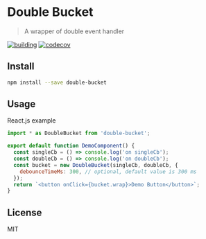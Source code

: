 # Double Bucket

> A wrapper of double event handler

[![building](https://travis-ci.com/superche/double-bucket.svg?branch=master)](https://travis-ci.com/superche/double-bucket) [![codecov](https://codecov.io/gh/superche/double-bucket/branch/master/graph/badge.svg)](https://codecov.io/gh/superche/double-bucket)

## Install

```sh
npm install --save double-bucket
```

## Usage

React.js example

```jsx
import * as DoubleBucket from 'double-bucket';

export default function DemoComponent() {
  const singleCb = () => console.log('on singleCb');
  const doubleCb = () => console.log('on doubleCb');
  const bucket = new DoubleBucket(singleCb, doubleCb, {
    debounceTimeMs: 300, // optional, default value is 300 ms
  });
  return `<button onClick={bucket.wrap}>Demo Button</button>`;
}
```

## License

MIT

